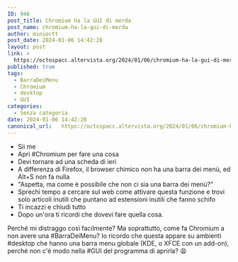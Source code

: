 ```yaml
---
ID: 946
post_title: Chromium ha la GUI di merda
post_name: chromium-ha-la-gui-di-merda
author: minioctt
post_date: 2024-01-06 14:42:28
layout: post
link: >
  https://octospacc.altervista.org/2024/01/06/chromium-ha-la-gui-di-merda/
published: true
tags:
  - BarraDeiMenu
  - Chromium
  - desktop
  - GUI
categories:
  - Senza categoria
date: 2024-01-06 14:42:28
canonical_url:   https://octospacc.altervista.org/2024/01/06/chromium-ha-la-gui-di-merda/
---
```

<!-- wp:list {"className":"greentext"} -->
<ul class="greentext"><!-- wp:list-item -->
<li>Sii me</li>
<!-- /wp:list-item -->

<!-- wp:list-item -->
<li>Apri #Chromium per fare una cosa</li>
<!-- /wp:list-item -->

<!-- wp:list-item -->
<li>Devi tornare ad una scheda di ieri</li>
<!-- /wp:list-item -->

<!-- wp:list-item -->
<li>A differenza di Firefox, il browser chimico non ha una barra dei menù, ed Alt+S non fa nulla</li>
<!-- /wp:list-item -->

<!-- wp:list-item -->
<li>"Aspetta, ma come è possibile che non ci sia una barra dei menù?"</li>
<!-- /wp:list-item -->

<!-- wp:list-item -->
<li>Sprechi tempo a cercare sul web come attivare questa funzione e trovi solo articoli inutili che puntano ad estensioni inutili che fanno schifo</li>
<!-- /wp:list-item -->

<!-- wp:list-item -->
<li>Ti incazzi e chiudi tutto</li>
<!-- /wp:list-item -->

<!-- wp:list-item -->
<li>Dopo un'ora ti ricordi che dovevi fare quella cosa.</li>
<!-- /wp:list-item --></ul>
<!-- /wp:list -->

<!-- wp:paragraph -->
<p>Perché mi distraggo così facilmente? Ma soprattutto, come fa Chromium a non avere una #BarraDeiMenu? Io ricordo che questa appare su ambienti #desktop che hanno una barra menu globale (KDE, o XFCE con un add-on), perché non c'è modo nella #GUI del programma di aprirla? 😫</p>
<!-- /wp:paragraph -->